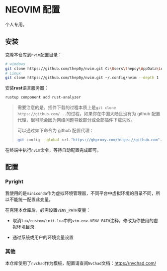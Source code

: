 # NEOVIM 配置

个人专用。

## 安装

克隆本仓库到`nvim`配置目录：

```bash
# windows
git clone https://github.com/thep0y/nvim.git C:\Users\thepoy\AppData\Local\nvim --depth 1
# Linux
git clone https://github.com/thep0y/nvim.git ~/.config/nvim --depth 1
```

安装**rust**语言服务器：

```bash
rustup component add rust-analyzer
```

> 需要注意的是，插件下载的过程本质上是`git clone https://github.com/...`的过程，如果你在中国大陆且没有为 github 配置代理，很可能会因为网络问题导致部分或全部插件下载失败。
>
> 可以通过如下命令为 github 配置代理：
> 
> ```bash
> git config --global url."https://ghproxy.com/https://github.com".insteadOf "https://github.com"
> ```

在终端中执行`nvim`命令，等待自动配置完成即可。

## 配置

### Pyright

我使用的是`miniconda`作为虚拟环境管理器，不同平台中虚拟环境的目录不同，所以不能统一配置此变量。

在克隆本仓库后，必需设置`VENV_PATH`变量：

- 取消`lua/custom/init.lua`中的`vim.env.VENV_PATH`注释，修改为你使用的虚拟环境目录

- 通过系统或用户的环境变量设置

### 其他

本仓库使用了`nvchad`作为模板，配置请查阅`NvChad`文档：https://nvchad.com/
